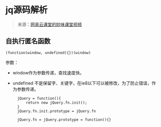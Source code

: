 # jq源码解析
> 来源：[网易云课堂的妙味课堂视频](http://study.163.com/course/courseMain.htm?courseId=465001)

## 自执行匿名函数

	(function(window, undefined){})(window)
	
参数：

* window作为参数传递，查找速度快。
* undefined 不是保留字、关键字，在ie8以下可以被修改，为了防止错误，作为参数传递。



		jQuery = function(){
			return new jQuery.fn.init();
		}
		jQuery.fn.init.prototype = jQuery.fn
		
		jQuery.fn = jQuery.prototype = function(){}
		
		